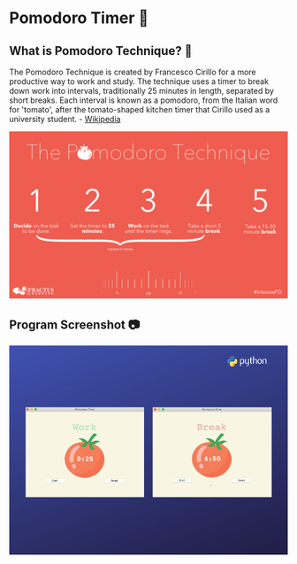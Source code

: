 # Pomodoro Timer 🍅 

## What is Pomodoro Technique? 🎯
The Pomodoro Technique is created by Francesco Cirillo for a more productive way to work and study.
The technique uses a timer to break down work into intervals, traditionally 25 minutes in length,
separated by short breaks. Each interval is known as a pomodoro, from the Italian word for 'tomato',
after the tomato-shaped kitchen timer that Cirillo used as a university student. - [Wikipedia](https://en.wikipedia.org/wiki/Pomodoro_Technique)

![alt Pomodoro Timer Image](https://github.com/aymanxdev/pomodoro-timer/blob/main/pomodoro_1.png)


## Program Screenshot 📷 

![alt Program screenshot](https://github.com/aymanxdev/pomodoro-timer/blob/main/program_screenshot.png)
